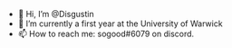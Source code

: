 - 👋 Hi, I’m @Disgustin
- 🌱 I’m currently a first year at the University of Warwick
- 📫 How to reach me: sogood#6079 on discord.

<!---
Disgustin/Disgustin is a ✨ special ✨ repository because its `README.md` (this file) appears on your GitHub profile.
You can click the Preview link to take a look at your changes.
--->
